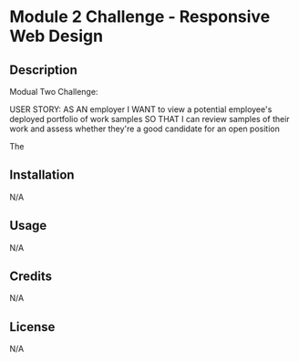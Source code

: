 # Module 2 Challenge - Responsive Web Design

## Description
 Modual Two Challenge:

USER STORY:
AS AN employer
I WANT to view a potential employee's deployed portfolio of work samples
SO THAT I can review samples of their work and assess whether they're a good candidate for an open position

The 

## Installation

N/A

## Usage

N/A

## Credits

N/A

## License

N/A